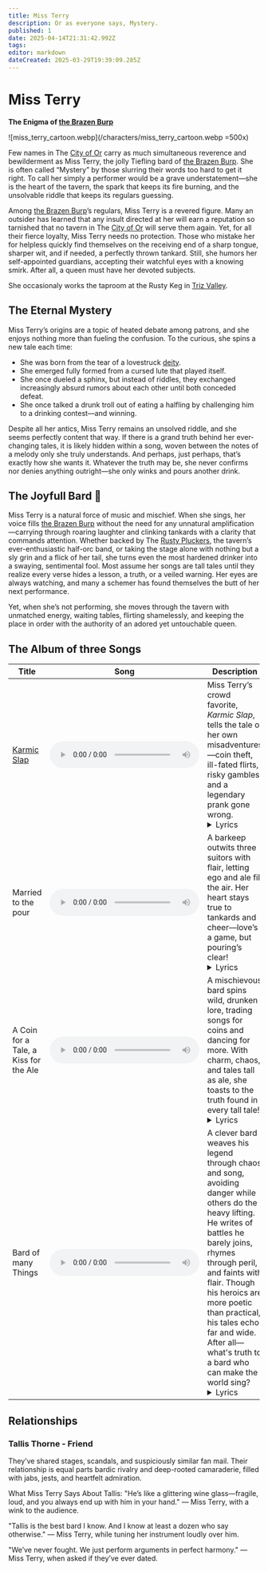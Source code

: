 ```yaml
---
title: Miss Terry
description: Or as everyone says, Mystery.
published: 1
date: 2025-04-14T21:31:42.992Z
tags: 
editor: markdown
dateCreated: 2025-03-29T19:39:09.285Z
---
```


# Miss Terry
**The Enigma of [the Brazen Burp](/location/settlement/city/city-of-or/shop/the-brazen-burp.md)**

![miss_terry_cartoon.webp](/characters/miss_terry_cartoon.webp =500x)

Few names in The [City of Or](/location/settlement/city/city-of-or.md) carry as much simultaneous reverence and bewilderment as Miss Terry, the jolly Tiefling bard of [the Brazen Burp](/location/settlement/city/city-of-or/shop/the-brazen-burp.md). She is often called “Mystery” by those slurring their words too hard to get it right. To call her simply a performer would be a grave understatement—she is the heart of the tavern, the spark that keeps its fire burning, and the unsolvable riddle that keeps its regulars guessing.

Among [the Brazen Burp](/location/settlement/city/city-of-or/shop/the-brazen-burp.md)’s regulars, Miss Terry is a revered figure. Many an outsider has learned that any insult directed at her will earn  a reputation so tarnished that no tavern in The [City of Or](/location/settlement/city/city-of-or.md) will serve them again. Yet, for all their fierce loyalty, Miss Terry needs no protection. Those who mistake her for helpless quickly find themselves on the receiving end of a sharp tongue, sharper wit, and if needed, a perfectly thrown tankard. Still, she humors her self-appointed guardians, accepting their watchful eyes with a knowing smirk. After all, a queen must have her devoted subjects.

She occasionaly works the taproom at the Rusty Keg in [Triz Valley](/location/settlement/city/triz-valley.md).

## The Eternal Mystery

Miss Terry’s origins are a topic of heated debate among patrons, and she enjoys nothing more than fueling the confusion. To the curious, she spins a new tale each time:
- She was born from the tear of a lovestruck [deity](/structure/mechanic/deity.md).
- She emerged fully formed from a cursed lute that played itself.
- She once dueled a sphinx, but instead of riddles, they exchanged increasingly absurd rumors about each other until both conceded defeat.
- She once talked a drunk troll out of eating a halfling by challenging him to a drinking contest—and winning.

Despite all her antics, Miss Terry remains an unsolved riddle, and she seems perfectly content that way. If there is a grand truth behind her ever-changing tales, it is likely hidden within a song, woven between the notes of a melody only she truly understands. And perhaps, just perhaps, that’s exactly how she wants it. Whatever the truth may be, she never confirms nor denies anything outright—she only winks and pours another drink.


## The Joyfull Bard 🎵 
Miss Terry is a natural force of music and mischief. When she sings, her voice fills [the Brazen Burp](/location/settlement/city/city-of-or/shop/the-brazen-burp.md) without the need for any unnatural amplification—carrying through roaring laughter and clinking tankards with a clarity that commands attention. Whether backed by The [Rusty Pluckers](/location/settlement/city/city-of-or/shop/the-brazen-burp/rusty-pluckers.md), the tavern’s ever-enthusiastic half-orc band, or taking the stage alone with nothing but a sly grin and a flick of her tail, she turns even the most hardened drinker into a swaying, sentimental fool. Most assume her songs are tall tales until they realize every verse hides a lesson, a truth, or a veiled warning. Her eyes are always watching, and many a schemer has found themselves the butt of her next performance.

Yet, when she’s not performing, she moves through the tavern with unmatched energy, waiting tables, flirting shamelessly, and keeping the place in order with the authority of an adored yet untouchable queen.

## The Album of three Songs
| Title | Song | Description |
| --- | --- | --- |
| [Karmic Slap](/structure/mechanic/condition/karmic-slap.md) | <audio controls="1" controlslist="noplaybackrate" src="/music/karmic_slap_v2.mp3"></audio> | Miss Terry’s crowd favorite, *Karmic Slap*, tells the tale of her own misadventures—coin theft, ill-fated flirts, risky gambles, and a legendary prank gone wrong.<details><summary>Lyrics</summary>[Verse 1]<br />Oh, gather ye 'round and hear my plight, <br />Of folly, fate, and misplaced might! <br />I swiped a coin, thought none would see, <br />But karma had a slap for me!<br /><br />[Chorus]<br />The karmic slap, it comes around,<br />One swift crack and down ye go!<br />Think ye sly? Ye’ll kiss the ground,<br />For justice loves a good back-blow!<br /><br />[Verse 2]<br />I wooed a lad with words so sweet, <br />Swore my heart would ne’er retreat, <br />But just as I leaned in for a kiss, <br />His wife's slap said, "No, not like this!"<br /><br />[Chorus]<br />Ohhh, the karmic slap, it comes around, <br />One swift crack and down ye go!<br />Think ye sly? Ye’ll kiss the ground,<br />For justice loves a good back-blow!<br /><br />[Verse 3]<br />I wagered all on dice so bold, <br />Dreams of silver, dreams of gold! <br />But luck it laughed, the dice did sneer, <br />Now I owe more than I own, I fear!<br /><br />[Chorus]<br />Ohhh, the karmic slap, it comes around,<br />One swift crack and down ye go!<br />Think ye sly? Ye’ll kiss the ground,<br />For justice loves a good back-blow!<br /><br />[Verse 4]<br />A trick I played, so sharp, so grand, <br />Tied me mate’s boots with cunning hand! <br />But as he tripped, he flailed ‘round wide, <br />And sent me tumbling on my backside!<br /><br />[Chorus Variation]<br />Ohhh, the karmic slap, it comes around, <br />One swift crack and down ye go!<br />And when ye finally hit the ground<br />You'll meet with justices back-blow!<br /><br />[Outro]<br />So raise a glass, heed well this song, <br />What ye give shall come along! <br />For every prank and every trick, <br />Karma’s got a slap that’s quick!<br /><br />Huzzah!</details>|
|Married to the pour|<audio controls="1" controlslist="noplaybackrate" src="/music/miss_terry-married_to_the_pour.mp3"></audio>|A barkeep outwits three suitors with flair, letting ego and ale fill the air. Her heart stays true to tankards and cheer—love’s a game, but pouring’s clear!<details>	<summary>Lyrics</summary>[Verse 1]<br />Oh, I work the tables, I pour the ale,<br />I mop the floors and spin a tale.<br />But three fine fools came struttin’ in,<br />With grins as wide as a dragon’s sin.<br /><br />One was dashing, one was bold,<br />One had pockets lined with gold.<br />Each swore they’d steal my heart away,<br />But I just laughed and made ‘em pay.<br /><br />[Chorus]<br />So I poured ‘em a drink and I filled up their glasses,<br />Let ‘em compete like a trio of asses.<br />They bickered and bantered and begged me for more,<br />But I’m only in love with the sound of the pour!<br /><br />[Verse 2]<br />First one knelt with a rose in hand,<br />Called me a goddess, oh so grand.<br />But I’ve seen romance crash and burn,<br />Like a wizard who missed his turn.<br /><br />Second one flexed, so strong and tall,<br />Said he'd fight a bear to win my call.<br />I told him, "Dear, that’s quite a feat,<br />But first, can you clean up this spilled mead?"<br /><br />[Chorus]<br />So I poured ‘em a drink and I filled up their glasses,<br />Let ‘em compete like a trio of asses.<br />They bickered and bantered and begged me for more,<br />But I’m only in love with the sound of the pour!<br /><br />[Verse 3]<br />Third one winked, all sly and smooth,<br />Said he’d sing me a love-filled tune.<br />But I write my own, you silly dove,<br />And my favorite verse is "none above!"<br /><br />I thought, "Why choose? What a terrible bother!<br />They flirted with me—let ‘em flirt with each other!"<br />So I spun them round and set ‘em tight,<br />And left ‘em dancing through the night!<br /><br />[Final Chorus]<br />Now they pour drinks and they toast to my cunning,<br />Caught in a tangle they never saw coming!<br />While they sort out their love on the tavern floor,<br />I’ll stay ever faithful… to my tankards and more!<br /><br />[Outro]<br />So raise up your cups, let’s drink and let be,<br />No love affair beats good company!<br />For a heart may break, but one thing’s for sure—<br />I’ll never stray from the call of the pour! <br /></details>
|A Coin for a Tale, a Kiss for the Ale|<audio controls="1" controlslist="noplaybackrate" src="/music/miss_terry-a_coin_for_a_tale_a_kiss_for_the_ale.mp3"></audio>|A mischievous bard spins wild, drunken lore, trading songs for coins and dancing for more. With charm, chaos, and tales tall as ale, she toasts to the truth found in every tall tale!<details><summary>Lyrics</summary>[Verse 1]<br />Oh the fire’s warm and the night is bold,<br />And my purse is light but my heart is gold!<br />With a wink and a laugh, I’ll spin you a yarn,<br />Of goblins who danced through a moonlit barn!<br /><br />[Chorus]<br />So toss me a coin, I’ll sing you a song,<br />If it’s shiny and loud, I might dance along!<br />A coin for a tale, a kiss for the ale,<br />And luck to the fool who believes in the frail!<br /><br />[Verse 2]<br />There once was a troll who juggled two pigs,<br />Till a pixie bet him he'd dance in wigs!<br />He twirled and he tripped in a tutu of foam,<br />Now he runs the bathhouse we call our home!<br /><br />[Chorus]<br />So toss me a coin, I’ll sing you a song,<br />If it’s shiny and loud, I might dance along!<br />A coin for a tale, a kiss for the ale,<br />And cheers to the lies that we tell when we’re pale!<br /><br />[Bridge]<br />Raise your mugs, my devils and dears,<br />For love that was lost and returned with beers!<br />No heroes tonight—just jesters and thieves,<br />And a barmaid with horns and tricks up her sleeves!<br /><br />[Final Chorus]<br />So toss me a coin, I’ll sing you a song,<br />If it’s shiny and loud, I might dance along!<br />A coin for a tale, a kiss for the ale,<br />And a toast to the tales that’ll never grow stale!<br /></details>
|Bard of many Things|<audio controls="1" controlslist="noplaybackrate" src="/music/miss_terry-bard_of_many_things.mp3"></audio>|A clever bard weaves his legend through chaos and song, avoiding danger while others do the heavy lifting. He writes of battles he barely joins, rhymes through peril, and faints with flair. Though his heroics are more poetic than practical, his tales echo far and wide. After all—what's truth to a bard who can make the world sing?<details><summary>Lyrics</summary>[Verse 1]<br />There once was a town with a terrible plight, <br />A dragon, a curse, and a famine (all right?), <br />The heroes arrived with a glint in their eye— <br />And one brought a mirror to check his hair tie.<br /><br />[Verse 2]<br />While warriors clashed with the fangs and the flame, <br />And wizards threw spells that would scramble your name, <br />He ducked through the chaos with elegant flair— <br />And might have tripped over a maiden’s despair.<br /><br />[Chorus]<br />Oh sing me the song of the bard of renown, <br />Who fought with a feather and wrote the beast down! <br />With tales never his, but oh how he sings— <br />All hail! The Bard of Many Things!<br /><br />[Verse 3]<br />A goblin uprising once shook the east pass, <br />While he held a toast and a tall looking-glass. <br />The rogue set the traps, the monk rang the bell— <br />He penned a sonnet and fainted quite well.<br /><br />[Verse 4]<br />A lich cast a hex on the party one day, <br />He scribbled it down—then got out the way. <br />The cleric did smite, the ranger took aim— <br />He rhymed “necromancer” with “dancer of fame.”<br /><br />[Chorus]<br />Oh sing me the song of the bard in the fray, <br />Who danced through the fire and sipped his rosé. <br />A hero? Perhaps! At least while he sings— <br />All hail! The Bard of Many Things!<br />Who danced through the fire and sipped his rosé. <br />A hero? Perhaps! At least while he sings— <br />All hail! The Bard of Many Things!<br /><br />[Bridge]<br />Did he slay the beast?<br />"No, but he watched."<br />Did he seal the breach? <br />"From a very safe spot."<br />Did he take the crown, the coin, and the ring? <br />"No, he named the quest, and made it sing."<br /><br />[Verse 5]<br />Now songs of his daring are sung far and wide, <br />By bards who don’t know he just ran to the side. <br />But none can deny he’s a legend, you see— <br />Especially he, if you ask only he.<br /><br />[Final Chorus]<br />Oh sing me the song of the sly and the slick, <br />Who earned all the glory, and none of the nick. <br />With wit as his blade and charm for his wings— <br />All hail! The Bard of Many Things!</details>

## Relationships
### Tallis Thorne - Friend
They’ve shared stages, scandals, and suspiciously similar fan mail. Their relationship is equal parts bardic rivalry and deep-rooted camaraderie, filled with jabs, jests, and heartfelt admiration.

What Miss Terry Says About Tallis:
"He’s like a glittering wine glass—fragile, loud, and you always end up with him in your hand."
— Miss Terry, with a wink to the audience.

"Tallis is the best bard I know. And I know at least a dozen who say otherwise."
— Miss Terry, while tuning her instrument loudly over him.

"We’ve never fought. We just perform arguments in perfect harmony."
— Miss Terry, when asked if they’ve ever dated.
